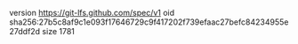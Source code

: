 version https://git-lfs.github.com/spec/v1
oid sha256:27b5c8af9c1e093f17646729c9f417202f739efaac27befc84234955e27ddf2d
size 1781

